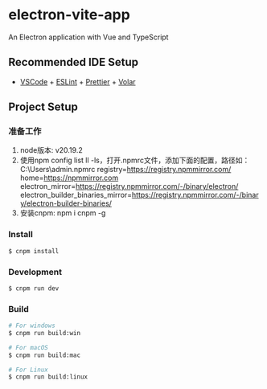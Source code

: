 # electron-vite-app

An Electron application with Vue and TypeScript

## Recommended IDE Setup

- [VSCode](https://code.visualstudio.com/) + [ESLint](https://marketplace.visualstudio.com/items?itemName=dbaeumer.vscode-eslint) + [Prettier](https://marketplace.visualstudio.com/items?itemName=esbenp.prettier-vscode) + [Volar](https://marketplace.visualstudio.com/items?itemName=Vue.volar)

## Project Setup

### 准备工作

1. node版本: v20.19.2
2. 使用npm config list ll -ls，打开.npmrc文件，添加下面的配置，路径如：C:\Users\admin\.npmrc
   registry=https://registry.npmmirror.com/
   home=https://npmmirror.com
   electron_mirror=https://registry.npmmirror.com/-/binary/electron/
   electron_builder_binaries_mirror=https://registry.npmmirror.com/-/binary/electron-builder-binaries/
3. 安装cnpm: npm i cnpm -g

### Install

```bash
$ cnpm install
```

### Development

```bash
$ cnpm run dev
```

### Build

```bash
# For windows
$ cnpm run build:win

# For macOS
$ cnpm run build:mac

# For Linux
$ cnpm run build:linux
```
